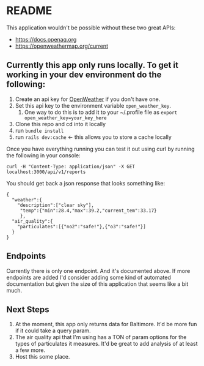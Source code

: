 # README

This application wouldn't be possible without these two great APIs:  
 - https://docs.openaq.org  
 - https://openweathermap.org/current

## Currently this app only runs locally. To get it working in your dev environment do the following: 

1. Create an api key for [OpenWeather](https://openweathermap.org/appid) if you don't have one.
1. Set this api key to the environment variable `open_weather_key`. 
    1. One way to do this is to add it to your ~/.profile file as `export open_weather_key=your_key_here`
1. Clone this repo and cd into it locally
1. run `bundle install`
1. run `rails dev:cache` <- this allows you to store a cache locally

Once you have everything running you can test it out using curl by running the following in your console: 
```
curl -H "Content-Type: application/json" -X GET localhost:3000/api/v1/reports
```
You should get back a json response that looks something like: 

```
{
  "weather":{
    "description":["clear sky"],
     "temp":{"min":28.4,"max":39.2,"current_tem":33.17}
     },
  "air_quality":{
    "particulates":[{"no2":"safe!"},{"o3":"safe!"}]
  }
}
```

## Endpoints

Currently there is only one endpoint. And it's documented above. If more endpoints are added I'd consider adding some kind of automated documentation but given the size of this application that seems like a bit much.

## Next Steps

1. At the moment, this app only returns data for Baltimore. It'd be more fun if it could take a query param.
1. The air quality api that I'm using has a TON of param options for the types of particulates it measures. It'd be great to add analysis of at least a few more. 
1. Host this some place.
